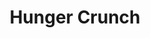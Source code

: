 ---
layout: project
title: Hunger Crunch
orderId: 005
builtIn: "Spring 2014"
client: "Hunger Crunch"
agency: "Rice Bowls"
liveUrl: http://www.hungercrunch.com/
technologies:
  - HTML
  - SCSS
---